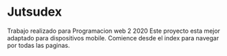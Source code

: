 # Jutsudex
Trabajo realizado para Programacion web 2 2020
Este proyecto esta mejor adaptado para dispositivos mobile.
Comience desde el index para navegar por todas las paginas.
